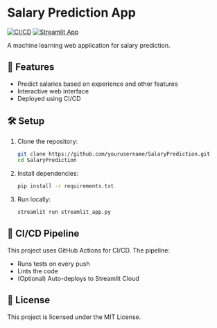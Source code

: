 # Salary Prediction App

[![CI/CD](https://github.com/yourusername/SalaryPrediction/actions/workflows/deploy.yml/badge.svg)](https://github.com/yourusername/SalaryPrediction/actions/workflows/deploy.yml)
[![Streamlit App](https://static.streamlit.io/badges/streamlit_badge_black_white.svg)](https://yourusername-streamlit-app.streamlit.app/)

A machine learning web application for salary prediction.

## 🚀 Features
- Predict salaries based on experience and other features
- Interactive web interface
- Deployed using CI/CD

## 🛠️ Setup

1. Clone the repository:
   ```bash
   git clone https://github.com/yourusername/SalaryPrediction.git
   cd SalaryPrediction
   ```

2. Install dependencies:
   ```bash
   pip install -r requirements.txt
   ```

3. Run locally:
   ```bash
   streamlit run streamlit_app.py
   ```

## 🤖 CI/CD Pipeline
This project uses GitHub Actions for CI/CD. The pipeline:
- Runs tests on every push
- Lints the code
- (Optional) Auto-deploys to Streamlit Cloud

## 📝 License
This project is licensed under the MIT License.
